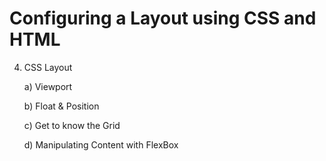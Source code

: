 # Configuring a Layout using CSS and HTML

4. CSS Layout

    a) Viewport

    b) Float & Position

    c) Get to know the Grid

    d) Manipulating Content with FlexBox